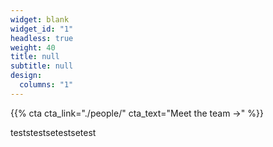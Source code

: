 ```yaml
---
widget: blank
widget_id: "1"
headless: true
weight: 40
title: null
subtitle: null
design:
  columns: "1"
---
```

{{% cta cta_link="./people/" cta_text="Meet the team →" %}}



teststestsetestsetest